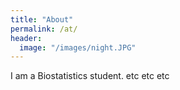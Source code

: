```yaml
---
title: "About"
permalink: /at/
header:
  image: "/images/night.JPG"
---
```

I am a Biostatistics student. etc etc etc
